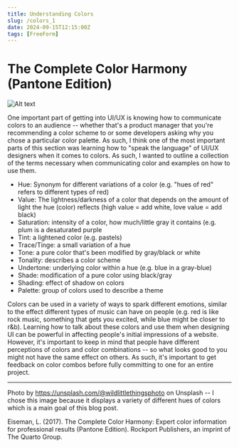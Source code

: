 ```yaml
---
title: Understanding Colors
slug: /colors_1
date: 2024-09-15T12:15:00Z
tags: [FreeForm]
---
```


# The Complete Color Harmony (Pantone Edition)

![Alt text](https://images.unsplash.com/photo-1631127887321-0a2cf902a002?q=80&w=2070&auto=format&fit=crop&ixlib=rb-4.0.3&ixid=M3wxMjA3fDB8MHxwaG90by1wYWdlfHx8fGVufDB8fHx8fA%3D%3D "color choices")

One important part of getting into UI/UX is knowing how to communicate colors to an audience -- whether that's a product manager that you're recommending a color scheme to or some developers asking why you chose a particular color palette. As such, I think one of the most important parts of this section was learning how to "speak the language" of UI/UX designers when it comes to colors. As such, I wanted to outline a collection of the terms necessary when communicating color and examples on how to use them. 


- Hue: Synonym for different variations of a color (e.g. "hues of red" refers to different types of red)
- Value: The lightness/darkness of a color that depends on the amount of light the hue (color) reflects (high value = add white, love value = add black)
- Saturation: intensity of a color, how much/little gray it contains (e.g. plum is a desaturated purple
- Tint: a lightened color (e.g. pastels)
- Trace/Tinge: a small variation of a hue
- Tone: a pure color that's been modified by gray/black or white 
- Tonality: describes a color scheme
- Undertone: underlying color within a hue (e.g. blue in a gray-blue)
- Shade: modification of a pure color using black/gray
- Shading: effect of shadow on colors
- Palette: group of colors used to describe a theme


Colors can be used in a variety of ways to spark different emotions, similar to the effect different types of music can have on people (e.g. red is like rock music, something that gets you excited, while blue might be closer to r&b). Learning how to talk about these colors and use them when designing UI can be powerful in affecting people's initial impressions of a website. However, it's important to keep in mind that people have different perceptions of colors and color combinations -- so what looks good to you might not have the same effect on others. As such, it's important to get feedback on color combos before fully committing to one for an entire project.

---

Photo by https://unsplash.com/@wildlittlethingsphoto on Unsplash -- I chose this image because it displays a variety of different hues of colors which is a main goal of this blog post. 

Eiseman, L. (2017). The Complete Color Harmony: Expert color information for professional results (Pantone Edition). Rockport Publishers, an imprint of The Quarto Group. 
